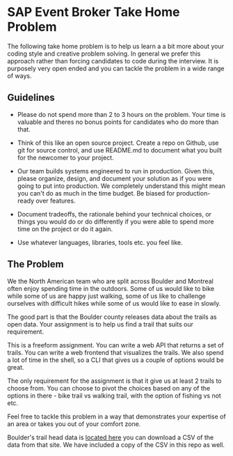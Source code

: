 # SAP Event Broker Take Home Problem

The following take home problem is to help us learn a a bit more about your coding style and creative problem solving. In
general we prefer this approach rather than forcing candidates to code during the interview. It is purposely very open ended
and you can tackle the problem in a wide range of ways.

## Guidelines

-   Please do not spend more than 2 to 3 hours on the problem. Your time is valuable and theres no bonus points for candidates who do more than that.

-   Think of this like an open source project. Create a repo on Github, use git for source control, and use README.md to document what you built for the newcomer to your project.

-   Our team builds systems engineered to run in production. Given this, please organize, design, and document your solution as if you were going to put into production. We completely understand this might mean you can't do as much in the time budget. Be biased for production-ready over features.

-   Document tradeoffs, the rationale behind your technical choices, or things you would do or do differently if you were able to spend more time on the project or do it again.

-   Use whatever languages, libraries, tools etc. you feel like. 

## The Problem

We the North American team who are split across Boulder and Montreal often enjoy spending time in the outdoors. Some of us would like to bike while some of us are happy just walking, some of us like to challenge ourselves with difficult hikes while some of us would like to ease in slowly. 

The good part is that the Boulder county releases data about the trails as open data. Your assignment is to help us find a trail that suits our requirement.

This is a freeform assignment. You can write a web API that returns a set of trails. You can write a web frontend that visualizes the trails. We also spend a lot of time in the shell, so a CLI that gives us a couple of options would be great. 

The only requirement for the assignment is that it give us at least 2 trails to choose from. You can choose to pivot the choices based on any of the options in there - bike trail vs walking trail, with the option of fishing vs not etc.

Feel free to tackle this problem in a way that demonstrates your expertise of an area or takes you out of your comfort zone.

Boulder's trail head data is [located here](https://opendata-bouldercounty.hub.arcgis.com/datasets/3a950053bbef46c6a3c2abe3aceee3de_0/explore) you can download a CSV of the data from that site. We have included a copy of the CSV in this repo as well.
